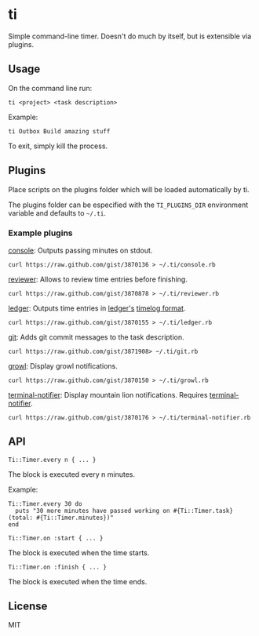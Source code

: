 # ti

Simple command-line timer. Doesn't do much by itself, but is extensible via plugins.

## Usage

On the command line run:

    ti <project> <task description>

Example:

    ti Outbox Build amazing stuff

To exit, simply kill the process.

## Plugins

Place scripts on the plugins folder which will be loaded automatically by ti.

The plugins folder can be especified with the `TI_PLUGINS_DIR` environment variable and defaults to `~/.ti`.

### Example plugins

[console](https://gist.github.com/3870136): Outputs passing minutes on stdout.

    curl https://raw.github.com/gist/3870136 > ~/.ti/console.rb

[reviewer](https://gist.github.com/3870878): Allows to review time entries before finishing.

    curl https://raw.github.com/gist/3870878 > ~/.ti/reviewer.rb

[ledger](https://gist.github.com/3870155): Outputs time entries in [ledger's](http://ledger-cli.org/) [timelog format](http://ledger-cli.org/2.6/ledger.html#Using-timeclock-to-record-billable-time).

    curl https://raw.github.com/gist/3870155 > ~/.ti/ledger.rb

[git](https://gist.github.com/3871908): Adds git commit messages to the task description.

    curl https://raw.github.com/gist/3871908> ~/.ti/git.rb

[growl](https://gist.github.com/3870150): Display growl notifications.

    curl https://raw.github.com/gist/3870150 > ~/.ti/growl.rb

[terminal-notifier](https://gist.github.com/3870176): Display mountain lion notifications. Requires [terminal-notifier](https://github.com/alloy/terminal-notifier).

    curl https://raw.github.com/gist/3870176 > ~/.ti/terminal-notifier.rb

## API

`Ti::Timer.every n { ... }`

The block is executed every n minutes.

Example:

    Ti::Timer.every 30 do
      puts "30 more minutes have passed working on #{Ti::Timer.task} (total: #{Ti::Timer.minutes})"
    end

`Ti::Timer.on :start { ... }`

The block is executed when the time starts.

`Ti::Timer.on :finish { ... }`

The block is executed when the time ends.

## License

MIT

